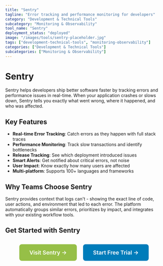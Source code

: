 ```yaml
---
title: "Sentry"
tagline: "Error tracking and performance monitoring for developers"
category: "Development & Technical Tools"
subcategory: "Monitoring & Observability"
tool_name: "Sentry"
deployment_status: "deployed"
image: "/images/tools/sentry-placeholder.jpg"
tags: ["development-technical-tools", "monitoring-observability"]
categories: ["Development & Technical Tools"]
subcategories: ["Monitoring & Observability"]
---
```


# Sentry

Sentry helps developers ship better software faster by tracking errors and performance issues in real-time. When your application crashes or slows down, Sentry tells you exactly what went wrong, where it happened, and who was affected.

## Key Features
- **Real-time Error Tracking**: Catch errors as they happen with full stack traces
- **Performance Monitoring**: Track slow transactions and identify bottlenecks
- **Release Tracking**: See which deployment introduced issues
- **Smart Alerts**: Get notified about critical errors, not noise
- **User Impact**: Know exactly how many users are affected
- **Multi-platform**: Supports 100+ languages and frameworks

## Why Teams Choose Sentry
Sentry provides context that logs can't - showing the exact line of code, user actions, and environment that led to each error. The platform automatically groups similar errors, prioritizes by impact, and integrates with your existing workflow tools.

## Get Started with Sentry

<div style="text-align: center; margin: 2rem 0;">
  <a href="https://sentry.io" target="_blank" rel="noopener noreferrer" style="display: inline-block; background: #96BF47; color: white; padding: 1rem 2rem; text-decoration: none; border-radius: 8px; font-weight: 600; font-size: 1.1rem; margin-right: 1rem;">Visit Sentry →</a>
  <a href="https://sentry.io/signup" target="_blank" rel="noopener noreferrer" style="display: inline-block; background: #007cba; color: white; padding: 1rem 2rem; text-decoration: none; border-radius: 8px; font-weight: 600; font-size: 1.1rem;">Start Free Trial →</a>
</div>
